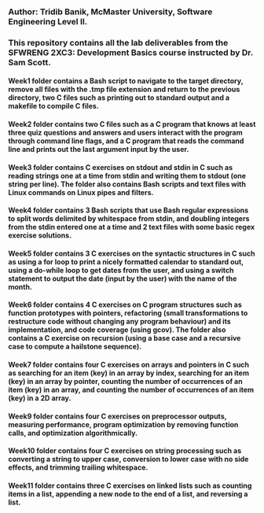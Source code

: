 ### Author: Tridib Banik, McMaster University, Software Engineering Level II.

### This repository contains all the lab deliverables from the SFWRENG 2XC3: Development Basics course instructed by Dr. Sam Scott. 

#### Week1 folder contains a Bash script to navigate to the target directory, remove all files with the .tmp file extension and return to the previous directory, two C files such as printing out to standard output and a makefile to compile C files.

#### Week2 folder contains two C files such as a C program that knows at least three quiz questions and answers and users interact with the program through command line flags, and a C program that reads the command line and prints out the last argument input by the user.

#### Week3 folder contains C exercises on stdout and stdin in C such as reading strings one at a time from stdin and writing them to stdout (one string per line). The folder also contains Bash scripts and text files with Linux commands on Linux pipes and filters.

#### Week4 folder contains 3 Bash scripts that use Bash regular expressions to split words delimited by whitespace from stdin, and doubling integers from the stdin entered one at a time and 2 text files with some basic regex exercise solutions.

#### Week5 folder contains 3 C exercises on the syntactic structures in C such as using a for loop to print a nicely formatted calendar to standard out, using a do-while loop to get dates from the user, and using a switch statement to output the date (input by the user) with the name of the month.

#### Week6 folder contains 4 C exercises on C program structures such as function prototypes with pointers, refactoring (small transformations to restructure code without changing any program behaviour) and its implementation, and code coverage (using gcov). The folder also contains a C exercise on recursion (using a base case and a recursive case to compute a hailstone sequence).

#### Week7 folder contains four C exercises on arrays and pointers in C such as searching for an item (key) in an array by index, searching for an item (key) in an array by pointer, counting the number of occurrences of an item (key) in an array, and counting the number of occurrences of an item (key) in a 2D array.

#### Week9 folder contains four C exercises on preprocessor outputs, measuring performance, program optimization by removing function calls, and optimization algorithmically.

#### Week10 folder contains four C exercises on string processing such as converting a string to upper case, conversion to lower case with no side effects, and trimming trailing whitespace.

#### Week11 folder contains three C exercises on linked lists such as counting items in a list, appending a new node to the end of a list, and reversing a list.


